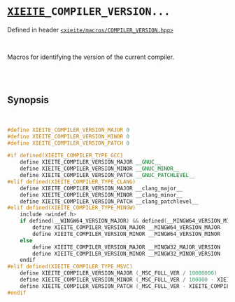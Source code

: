 # [`XIEITE`](../../docs/macros.md)`_COMPILER_VERSION...`
Defined in header [`<xieite/macros/COMPILER_VERSION.hpp>`](../../include/xieite/macros/COMPILER_VERSION.hpp)

<br/>

Macros for identifying the version of the current compiler.

<br/><br/>

## Synopsis

<br/>

```cpp
#define XIEITE_COMPILER_VERSION_MAJOR 0
#define XIEITE_COMPILER_VERSION_MINOR 0
#define XIEITE_COMPILER_VERSION_PATCH 0

#if defined(XIEITE_COMPILER_TYPE_GCC)
	define XIEITE_COMPILER_VERSION_MAJOR __GNUC__
	define XIEITE_COMPILER_VERSION_MINOR __GNUC_MINOR__
	define XIEITE_COMPILER_VERSION_PATCH __GNUC_PATCHLEVEL__
#elif defined(XIEITE_COMPILER_TYPE_CLANG)
	define XIEITE_COMPILER_VERSION_MAJOR __clang_major__
	define XIEITE_COMPILER_VERSION_MINOR __clang_minor__
	define XIEITE_COMPILER_VERSION_PATCH __clang_patchlevel__
#elif defined(XIEITE_COMPILER_TYPE_MINGW)
	include <windef.h>
	if defined(__WINGW64_VERSION_MAJOR) && defined(__MINGW64_VERSION_MINOR)
	    define XIEITE_COMPILER_VERSION_MAJOR __MINGW64_VERSION_MAJOR
	    define XIEITE_COMPILER_VERSION_MINOR __MINGW64_VERSION_MINOR
	else
	    define XIEITE_COMPILER_VERSION_MAJOR __MINGW32_MAJOR_VERSION
	    define XIEITE_COMPILER_VERSION_MINOR __MINGW32_MINOR_VERSION
	endif
#elif defined(XIEITE_COMPILER_TYPE_MSVC)
	define XIEITE_COMPILER_VERSION_MAJOR (_MSC_FULL_VER / 10000000)
	define XIEITE_COMPILER_VERSION_MINOR (_MSC_FULL_VER / 100000 - XIEITE_COMPILER_VERSION_MAJOR * 100)
	define XIEITE_COMPILER_VERSION_PATCH (_MSC_FULL_VER - XIEITE_COMPILER_VERSION_MINOR * 100000 - XIEITE_COMPILER_VERSION_MAJOR * 10000000)
#endif
```
